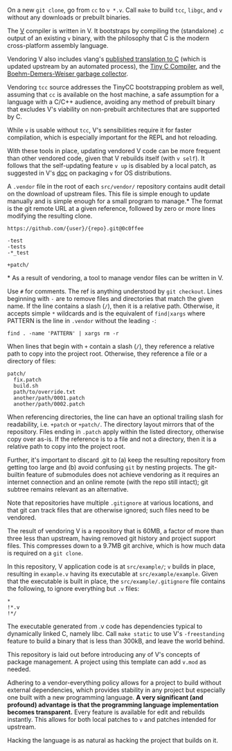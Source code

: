 On a new `git clone`, go from `cc` to `v *.v`. Call `make` to build `tcc`,
`libgc`, and `v` without any downloads or prebuilt binaries.

The [V](https://github.com/vlang/v) compiler is written in V. It bootstraps by
compiling the (standalone) .c output of an existing `v` binary, with the
philosophy that C is the modern cross-platform assembly language.

Vendoring V also includes vlang's [published translation to C][vc] (which is
updated upstream by an automated process), the [Tiny C Compiler][tinycc], and
the [Boehm-Demers-Weiser garbage collector][libgc].

Vendoring `tcc` source addresses the TinyCC bootstrapping problem as well,
assuming that `cc` is available on the host machine, a safe assumption for a
language with a C/C++ audience, avoiding any method of prebuilt binary that
excludes V's viability on non-prebuilt architectures that are supported by C.

While `v` is usable without `tcc`, V's sensibilities require it for faster
compilation, which is especially important for the REPL and hot reloading.

[vc]: https://github.com/vlang/vc
[tinycc]: https://repo.or.cz/w/tinycc.git
[libgc]: https://github.com/ivmai/bdwgc

With these tools in place, updating vendored V code can be more frequent than
other vendored code, given that V rebuilds itself (with `v self`). It follows
that the self-updating feature `v up` is disabled by a local patch, as
suggested in V's [doc][dist] on packaging `v` for OS distributions.

[dist]: https://github.com/vlang/v/blob/9ad84ddc/doc/

A `.vendor` file in the root of each `src/vendor/` repository contains audit
detail on the download of upstream files. This file is simple enough to update
manually and is simple enough for a small program to manage.\* The format is
the git remote URL at a given reference, followed by zero or more lines
modifying the resulting clone.

```
https://github.com/{user}/{repo}.git@0c0ffee

-test
-tests
-*_test

+patch/
```

\* As a result of vendoring, a tool to manage vendor files can be written in V.

Use `#` for comments. The ref is anything understood by `git checkout`. Lines
beginning with `-` are to remove files and directories that match the given
name. If the line contains a slash (`/`), then it is a relative path.
Otherwise, it accepts simple `*` wildcards and is the equivalent of
`find|xargs` where PATTERN is the line in `.vendor` without the leading `-`:

```
find . -name 'PATTERN' | xargs rm -r
```

When lines that begin with `+` contain a slash (`/`), they reference a relative
path to copy into the project root. Otherwise, they reference a file or a
directory of files:

```
patch/
  fix.patch
  build.sh
  path/to/override.txt
  another/path/0001.patch
  another/path/0002.patch
```

When referencing directories, the line can have an optional trailing slash for
readability, i.e. `+patch` or `+patch/`. The directory layout mirrors that of
the repository. Files ending in `.patch` apply within the listed directory,
otherwise copy over as-is. If the reference is to a file and not a directory,
then it is a relative path to copy into the project root.

Further, it's important to discard .git to (a) keep the resulting repository
from getting too large and (b) avoid confusing `git` by nesting projects. The
git-builtin feature of submodules does not achieve vendoring as it requires an
internet connection and an online remote (with the repo still intact); git
subtree remains relevant as an alternative.

Note that repositories have multiple `.gitignore` at various locations, and
that git can track files that are otherwise ignored; such files need to be
vendored.

The result of vendoring V is a repository that is 60MB, a factor of more than
three less than upstream, having removed git history and project support
files. This compresses down to a 9.7MB git archive, which is how much data is
required on a `git clone`.

In this repository, V application code is at `src/example/`; `v` builds in
place, resulting in `example.v` having its executable at `src/example/example`.
Given that the executable is built in place, the `src/example/.gitignore` file
contains the following, to ignore everything but `.v` files:

```
*
!*.v
!*/
```

The executable generated from .v code has dependencies typical to dynamically
linked C, namely libc. Call `make static` to use V's `-freestanding` feature to
build a binary that is less than 300kB, and leave the world behind.

This repository is laid out before introducing any of V's concepts of package
management. A project using this template can add `v.mod` as needed.

Adhering to a vendor-everything policy allows for a project to build without
external dependencies, which provides stability in any project but especially
one built with a new programming language. **A very significant (and profound)
advantage is that the programming language implementation becomes
transparent.** Every feature is available for edit and rebuilds instantly. This
allows for both local patches to `v` and patches intended for upstream.

Hacking the language is as natural as hacking the project that builds on it.

